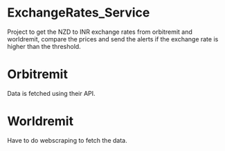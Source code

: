 # ExchangeRates_Service
Project to get the NZD to INR exchange rates from orbitremit and worldremit, compare the prices and send the alerts if the exchange rate is higher than the threshold.

# Orbitremit
Data is fetched using their API.

# Worldremit
Have to do webscraping to fetch the data.
